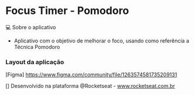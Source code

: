 # Focus Timer - Pomodoro

💻 Sobre o aplicativo
- Aplicativo com o objetivo de melhorar o foco, usando como referência a Técnica Pomodoro

### Layout da aplicação
[Figma] https://www.figma.com/community/file/1263574581735209131

[] Desenvolvido na plataforma @Rocketseat - www.rocketseat.com.br


